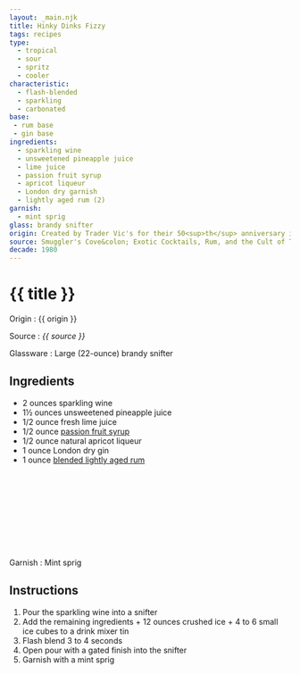 ```yaml
---
layout: _main.njk
title: Hinky Dinks Fizzy
tags: recipes
type:
  - tropical
  - sour
  - spritz
  - cooler
characteristic:
  - flash-blended
  - sparkling
  - carbonated
base:
 - rum base
 - gin base
ingredients:
  - sparkling wine
  - unsweetened pineapple juice
  - lime juice
  - passion fruit syrup
  - apricot liqueur
  - London dry garnish
  - lightly aged rum (2)
garnish:
  - mint sprig
glass: brandy snifter
origin: Created by Trader Vic's for their 50<sup>th</sup> anniversary in 1984. Hinky Dink's was the name of Victor Bergeron's first restaurant and bar, before it became Trader Vic's.
source: Smuggler's Cove&colon; Exotic Cocktails, Rum, and the Cult of Tiki
decade: 1980
---
```

<!-- markdownlint-disable MD025 -->
# {{ title }}
<!-- markdownlint-disable MD025 -->

Origin
  : {{ origin }}

Source
  : <cite>{{ source }}</cite>

Glassware
  : Large (22-ounce) brandy snifter

## Ingredients

* 2 ounces sparkling wine
* 1&frac12; ounces unsweetened pineapple juice
* 1/2 ounce fresh lime juice
* 1/2 ounce [passion fruit syrup](/mixes/passion-fruit-syrup)
* 1/2 ounce natural apricot liqueur
* 1 ounce London dry gin
* 1 ounce [blended lightly aged rum](/rums/04-rum-blended-lightly-aged/)<icon-l space="1em" class="bigger" label="(2)"><span class="with-icon"><svg class="icon"><use href="/assets/images/icons/circle-2.svg#circle-2"></use></svg></span></icon-l>

Garnish
  : Mint sprig

## Instructions

1. Pour the sparkling wine into a snifter
2. Add the remaining ingredients + 12 ounces crushed ice + 4 to 6 small ice cubes to a drink mixer tin
3. Flash blend 3 to 4 seconds
4. Open pour with a gated finish into the snifter
5. Garnish with a mint sprig
